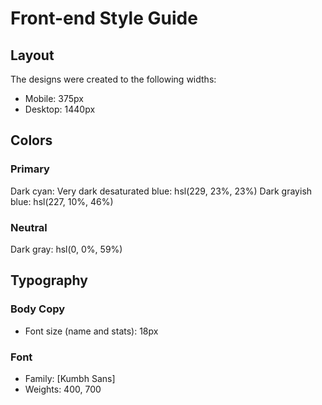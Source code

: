 # Front-end Style Guide

## Layout

The designs were created to the following widths:

- Mobile: 375px
- Desktop: 1440px

## Colors

### Primary

Dark cyan: 
Very dark desaturated blue: hsl(229, 23%, 23%)
Dark grayish blue: hsl(227, 10%, 46%)

### Neutral

Dark gray: hsl(0, 0%, 59%)

## Typography

### Body Copy

- Font size (name and stats): 18px

### Font

- Family: [Kumbh Sans]
- Weights: 400, 700
